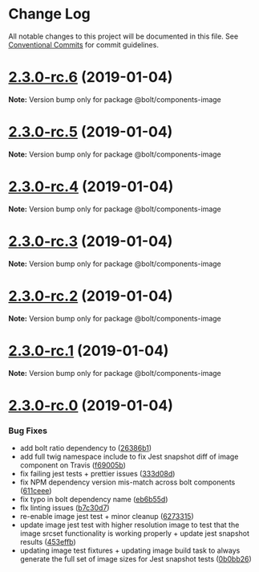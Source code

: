 # Change Log

All notable changes to this project will be documented in this file.
See [Conventional Commits](https://conventionalcommits.org) for commit guidelines.

# [2.3.0-rc.6](https://github.com/bolt-design-system/bolt/tree/master/packages/components/bolt-image/compare/v2.3.0-rc.5...v2.3.0-rc.6) (2019-01-04)

**Note:** Version bump only for package @bolt/components-image





# [2.3.0-rc.5](https://github.com/bolt-design-system/bolt/tree/master/packages/components/bolt-image/compare/v2.3.0-rc.4...v2.3.0-rc.5) (2019-01-04)

**Note:** Version bump only for package @bolt/components-image





# [2.3.0-rc.4](https://github.com/bolt-design-system/bolt/tree/master/packages/components/bolt-image/compare/v2.3.0-rc.3...v2.3.0-rc.4) (2019-01-04)

**Note:** Version bump only for package @bolt/components-image





# [2.3.0-rc.3](https://github.com/bolt-design-system/bolt/tree/master/packages/components/bolt-image/compare/v2.3.0-rc.2...v2.3.0-rc.3) (2019-01-04)

**Note:** Version bump only for package @bolt/components-image





# [2.3.0-rc.2](https://github.com/bolt-design-system/bolt/tree/master/packages/components/bolt-image/compare/v2.3.0-rc.1...v2.3.0-rc.2) (2019-01-04)

**Note:** Version bump only for package @bolt/components-image





# [2.3.0-rc.1](https://github.com/bolt-design-system/bolt/tree/master/packages/components/bolt-image/compare/vv2.3.0-rc.0...v2.3.0-rc.1) (2019-01-04)

**Note:** Version bump only for package @bolt/components-image





# [2.3.0-rc.0](https://github.com/bolt-design-system/bolt/tree/master/packages/components/bolt-image/compare/v2.2.1...v2.3.0-rc.0) (2019-01-04)


### Bug Fixes

* add bolt ratio dependency to <bolt-image> ([26386b1](https://github.com/bolt-design-system/bolt/tree/master/packages/components/bolt-image/commit/26386b1))
* add full twig namespace include to fix Jest snapshot diff of image component on Travis ([f69005b](https://github.com/bolt-design-system/bolt/tree/master/packages/components/bolt-image/commit/f69005b))
* fix failing jest tests + prettier issues ([333d08d](https://github.com/bolt-design-system/bolt/tree/master/packages/components/bolt-image/commit/333d08d))
* fix NPM dependency version mis-match across bolt components ([611ceee](https://github.com/bolt-design-system/bolt/tree/master/packages/components/bolt-image/commit/611ceee))
* fix typo in bolt dependency name ([eb6b55d](https://github.com/bolt-design-system/bolt/tree/master/packages/components/bolt-image/commit/eb6b55d))
* flx linting issues ([b7c30d7](https://github.com/bolt-design-system/bolt/tree/master/packages/components/bolt-image/commit/b7c30d7))
* re-enable image jest test + minor cleanup ([6273315](https://github.com/bolt-design-system/bolt/tree/master/packages/components/bolt-image/commit/6273315))
* update image jest test with higher resolution image to test that the image srcset functionality is working properly + update jest snapshot results ([453effb](https://github.com/bolt-design-system/bolt/tree/master/packages/components/bolt-image/commit/453effb))
* updating image test fixtures + updating image build task to always generate the full set of image sizes for Jest snapshot tests ([0b0bb26](https://github.com/bolt-design-system/bolt/tree/master/packages/components/bolt-image/commit/0b0bb26))
